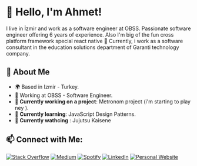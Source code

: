 <!-- Title and Personal Information -->
# 👋 Hello, I'm Ahmet!

I live in İzmir and work as a software engineer at OBSS. Passionate software engineer offering 6 years of experience. 
Also I'm big of the fun cross platform framework special react native 🤘 Currently, i work as a software consultant in the education solutions department of Garanti technology company.

<!-- About Me -->
## 🌟 About Me

- 🌍 Based in  Izmir - Turkey.
- 💼 Working at OBSS - Software Engineer.
- 🚀 **Currently working on a project**: Metronom project (i'm starting to play ney ).
- 🌱 **Currently learning**: JavaScript Design Patterns.
- 🪬 **Currently wathcing** :  Jujutsu Kaisene 

<!-- Social Media Links -->
## 📫 Connect with Me:
[![Stack Overflow](https://img.shields.io/badge/Stack%20Overflow-Ask%20Me%20Anything-orange)](https://stackoverflow.com/users/6052427)
[![Medium](https://img.shields.io/badge/Medium-Follow-black)](https://medium.com/@ahmeturganci)
[![Spotify](https://img.shields.io/badge/Spotify-Follow-green)](https://open.spotify.com/user/aahmet.272?si=82c60adc91a64c66)
[![LinkedIn](https://img.shields.io/badge/LinkedIn-Connect-blue)](https://linkedin.com/in/ahmet-urganci)
[![Personal Website](https://img.shields.io/badge/Website-Visit-brightgreen)](https://ahmeturganci.github.io/)
